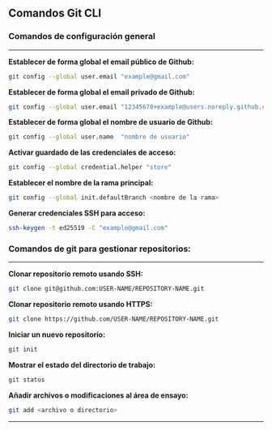 ## Comandos Git CLI
### Comandos de configuración general
****
**Establecer de forma global el email público de Github:**
```bash
git config --global user.email "example@gmail.com"
```
**Establecer de forma global el email privado de Github:**
```bash
git config --global user.email "12345678+example@users.noreply.github.com"
```
**Establecer de forma global el nombre de usuario de Github:**
```bash
git config --global user.name  "nombre de usuario"
```
**Activar guardado de las credenciales de acceso:**
```bash
git config --global credential.helper "store"
```
**Establecer el nombre de la rama principal:**
```bash
git config --global init.defaultBranch <nombre de la rama>
```
**Generar credenciales SSH para acceso:**
```bash
ssh-keygen -t ed25519 -C "example@gmail.com"
```


### Comandos de git para gestionar repositorios:
****
**Clonar repositorio remoto usando SSH:**
```bash
git clone git@github.com:USER-NAME/REPOSITORY-NAME.git
```
**Clonar repositorio remoto usando HTTPS:**
```bash
git clone https://github.com/USER-NAME/REPOSITORY-NAME.git
```
**Iniciar un nuevo repositorio:**
```bash
git init
```
**Mostrar el estado del directorio de trabajo:**
```bash
git status
```
**Añadir archivos o modificaciones al área de ensayo:**
```bash
git add <archivo o directorio>
```

****
